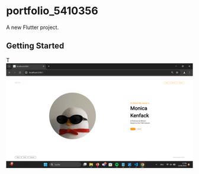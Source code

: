 # portfolio_5410356

A new Flutter project.

## Getting Started

T![alt text](<Screenshot (94).png>)

